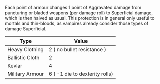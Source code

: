 Each point of armour changes 1 point of Aggravated damage from puncturing or bladed weapons (per damage roll) to Superficial damage, which is then halved as usual. This protection is in general only useful to mortals and thin-bloods, as vampires already consider those types of damage Superficial.

| Type            | Value                          |
| --------------- | ------------------------------ |
| Heavy Clothing  | 2 ( no bullet resistance )     |
| Ballistic Cloth | 2                              |
| Kevlar          | 4                              |
| Military Armour | 6 ( -1 die to dexterity rolls) |
